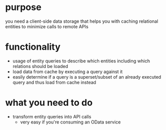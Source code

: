 # purpose
you need a client-side data storage that helps you with caching relational entities to minimize calls to remote APIs

# functionality
 * usage of entity queries to describe which entities including which relations should be loaded
 * load data from cache by executing a query against it
 * easily determine if a query is a superset/subset of an already executed query and thus load from cache instead

# what you need to do
 * transform entity queries into API calls
    * very easy if you're consuming an OData service
